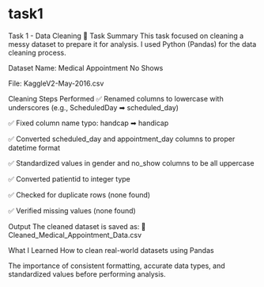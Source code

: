 # task1
Task 1 - Data Cleaning 🧽
Task Summary
This task focused on cleaning a messy dataset to prepare it for analysis. I used Python (Pandas) for the data cleaning process.

Dataset
Name: Medical Appointment No Shows

File: KaggleV2-May-2016.csv

Cleaning Steps Performed
✅ Renamed columns to lowercase with underscores (e.g., ScheduledDay ➡ scheduled_day)

✅ Fixed column name typo: handcap ➡ handicap

✅ Converted scheduled_day and appointment_day columns to proper datetime format

✅ Standardized values in gender and no_show columns to be all uppercase

✅ Converted patientid to integer type

✅ Checked for duplicate rows (none found)

✅ Verified missing values (none found)

Output
The cleaned dataset is saved as:
📁 Cleaned_Medical_Appointment_Data.csv

What I Learned
How to clean real-world datasets using Pandas

The importance of consistent formatting, accurate data types, and standardized values before performing analysis.

